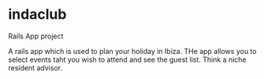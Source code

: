 # indaclub
Rails App project

A rails app which is used to plan your holiday in Ibiza.  THe app allows you to select events taht you wish to attend 
and see the guest list.  Think a niche resident advisor.
